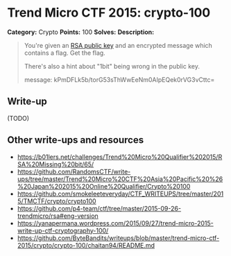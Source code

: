 # Trend Micro CTF 2015: crypto-100

**Category:** Crypto
**Points:** 100
**Solves:**
**Description:**

> You're given an [RSA public key](PublicKey.pem) and an encrypted message which contains a flag. Get the flag.
>
> There's also a hint about "1bit" being wrong in the public key.
>
> message: kPmDFLk5b/torG53sThWwEeNm0AIpEQek0rVG3vCttc=


## Write-up

(TODO)

## Other write-ups and resources

* <https://b01lers.net/challenges/Trend%20Micro%20Qualifier%202015/RSA%20Missing%20bit/65/>
* <https://github.com/RandomsCTF/write-ups/tree/master/Trend%20Micro%20CTF%20Asia%20Pacific%20%26%20Japan%202015%20Online%20Qualifier/Crypto%20100>
* <https://github.com/smokeleeteveryday/CTF_WRITEUPS/tree/master/2015/TMCTF/crypto/crypto100>
* <https://github.com/p4-team/ctf/tree/master/2015-09-26-trendmicro/rsa#eng-version>
* <https://yanapermana.wordpress.com/2015/09/27/trend-micro-2015-write-up-ctf-cryptography-100/>
* <https://github.com/ByteBandits/writeups/blob/master/trend-micro-ctf-2015/crypto/crypto-100/chaitan94/README.md>
